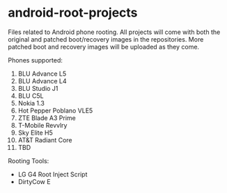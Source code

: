 # android-root-projects
Files related to Android phone rooting. All projects will come with both the original and patched boot/recovery images in the repositories. More patched boot and recovery images will be uploaded as they come.

Phones supported:
1. BLU Advance L5
2. BLU Advance L4
3. BLU Studio J1
4. BLU C5L
5. Nokia 1.3
6. Hot Pepper Poblano VLE5
7. ZTE Blade A3 Prime
8. T-Mobile Revvlry
9. Sky Elite H5
10. AT&T Radiant Core
11. TBD

Rooting Tools:
- LG G4 Root Inject Script
- DirtyCow E
